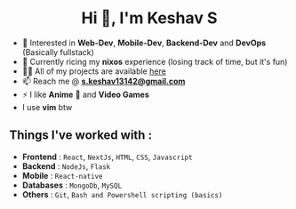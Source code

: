<h1 align="center">Hi 👋, I'm Keshav S</h1>

- 🚀 Interested in **Web-Dev**, **Mobile-Dev**, **Backend-Dev** and **DevOps** (Basically fullstack)
- 🍙 Currently ricing my **nixos** experience (losing track of time, but it's fun)
- 👨‍💻 All of my projects are available <a href="https://github.com/Keshav13142?tab=repositories"
    target="_blank">here</a>
- 📫 Reach me @ **s.keshav13142@gmail.com**
- ⚡ I like **Anime** 🤖 and **Video Games**
- I use **vim** btw

## Things I've worked with :

- **Frontend** : `React`, `NextJs`, `HTML`, `CSS`, `Javascript`
- **Backend**  : `NodeJs`, `Flask`
- **Mobile** : `React-native`
- **Databases** : `MongoDb`, `MySQL`
- **Others** : `Git`, `Bash and Powershell scripting (basics)`

<!--- ![](https://github-profile-summary-cards.vercel.app/api/cards/profile-details?username=keshav13142&theme=github_dark)
// ![](https://github-readme-stats.vercel.app/api/top-langs/?username=keshav13142&layout=compact&theme=dark)

// Catpuccin themes stats
// ![mocha user preview](https://github-readme-stats.vercel.app/api?username=keshav13142&show_icons=true&bg_color=1e1e2e&text_color=cdd6f4&icon_color=cba6f7&title_color=94e2d5)
// ![mocha repo preview](https://github-readme-stats.vercel.app/api/pin/?username=keshav&repo=.dotfiles&bg_color=1e1e2e&text_color=cdd6f4&icon_color=cba6f7&title_color=94e2d5) -->
